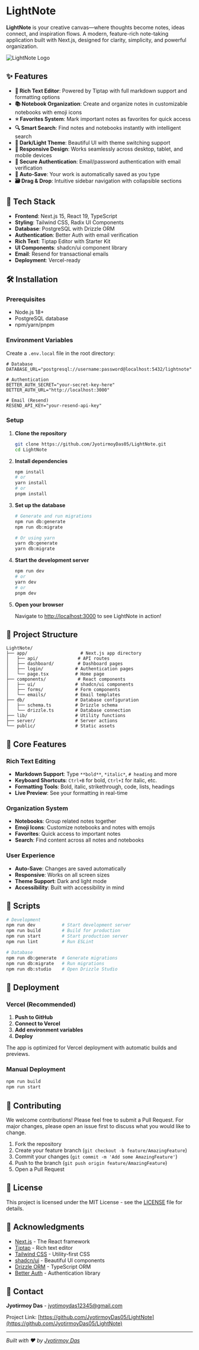 # LightNote

**LightNote** is your creative canvas—where thoughts become notes, ideas connect, and inspiration flows. A modern, feature-rich note-taking application built with Next.js, designed for clarity, simplicity, and powerful organization.

![LightNote Logo](public/LightNote-full-readme.svg)

## ✨ Features

- **📝 Rich Text Editor**: Powered by Tiptap with full markdown support and formatting options
- **📚 Notebook Organization**: Create and organize notes in customizable notebooks with emoji icons
- **⭐ Favorites System**: Mark important notes as favorites for quick access
- **🔍 Smart Search**: Find notes and notebooks instantly with intelligent search
- **🎨 Dark/Light Theme**: Beautiful UI with theme switching support
- **📱 Responsive Design**: Works seamlessly across desktop, tablet, and mobile devices
- **🔐 Secure Authentication**: Email/password authentication with email verification
- **💾 Auto-Save**: Your work is automatically saved as you type
- **🗃️ Drag & Drop**: Intuitive sidebar navigation with collapsible sections

## 🚀 Tech Stack

- **Frontend**: Next.js 15, React 19, TypeScript
- **Styling**: Tailwind CSS, Radix UI Components
- **Database**: PostgreSQL with Drizzle ORM
- **Authentication**: Better Auth with email verification
- **Rich Text**: Tiptap Editor with Starter Kit
- **UI Components**: shadcn/ui component library
- **Email**: Resend for transactional emails
- **Deployment**: Vercel-ready

## 🛠️ Installation

### Prerequisites

- Node.js 18+ 
- PostgreSQL database
- npm/yarn/pnpm

### Environment Variables

Create a `.env.local` file in the root directory:

```env
# Database
DATABASE_URL="postgresql://username:password@localhost:5432/lightnote"

# Authentication
BETTER_AUTH_SECRET="your-secret-key-here"
BETTER_AUTH_URL="http://localhost:3000"

# Email (Resend)
RESEND_API_KEY="your-resend-api-key"
```

### Setup

1. **Clone the repository**
   ```bash
   git clone https://github.com/JyotirmoyDas05/LightNote.git
   cd LightNote
   ```

2. **Install dependencies**
   ```bash
   npm install
   # or
   yarn install
   # or
   pnpm install
   ```

3. **Set up the database**
   ```bash
   # Generate and run migrations
   npm run db:generate
   npm run db:migrate
   
   # Or using yarn
   yarn db:generate
   yarn db:migrate
   ```

4. **Start the development server**
   ```bash
   npm run dev
   # or
   yarn dev
   # or
   pnpm dev
   ```

5. **Open your browser**
   
   Navigate to [http://localhost:3000](http://localhost:3000) to see LightNote in action!

## 📁 Project Structure

```
LightNote/
├── app/                    # Next.js app directory
│   ├── api/               # API routes
│   ├── dashboard/         # Dashboard pages
│   ├── login/            # Authentication pages
│   └── page.tsx          # Home page
├── components/            # React components
│   ├── ui/               # shadcn/ui components
│   ├── forms/            # Form components
│   └── emails/           # Email templates
├── db/                   # Database configuration
│   ├── schema.ts         # Drizzle schema
│   └── drizzle.ts        # Database connection
├── lib/                  # Utility functions
├── server/               # Server actions
└── public/               # Static assets
```

## 🎯 Core Features

### Rich Text Editing
- **Markdown Support**: Type `**bold**`, `*italic*`, `# heading` and more
- **Keyboard Shortcuts**: `Ctrl+B` for bold, `Ctrl+I` for italic, etc.
- **Formatting Tools**: Bold, italic, strikethrough, code, lists, headings
- **Live Preview**: See your formatting in real-time

### Organization System
- **Notebooks**: Group related notes together
- **Emoji Icons**: Customize notebooks and notes with emojis
- **Favorites**: Quick access to important notes
- **Search**: Find content across all notes and notebooks

### User Experience
- **Auto-Save**: Changes are saved automatically
- **Responsive**: Works on all screen sizes
- **Theme Support**: Dark and light mode
- **Accessibility**: Built with accessibility in mind

## 🔧 Scripts

```bash
# Development
npm run dev          # Start development server
npm run build        # Build for production
npm run start        # Start production server
npm run lint         # Run ESLint

# Database
npm run db:generate  # Generate migrations
npm run db:migrate   # Run migrations
npm run db:studio    # Open Drizzle Studio
```

## 🚀 Deployment

### Vercel (Recommended)

1. **Push to GitHub**
2. **Connect to Vercel**
3. **Add environment variables**
4. **Deploy**

The app is optimized for Vercel deployment with automatic builds and previews.

### Manual Deployment

```bash
npm run build
npm run start
```

## 🤝 Contributing

We welcome contributions! Please feel free to submit a Pull Request. For major changes, please open an issue first to discuss what you would like to change.

1. Fork the repository
2. Create your feature branch (`git checkout -b feature/AmazingFeature`)
3. Commit your changes (`git commit -m 'Add some AmazingFeature'`)
4. Push to the branch (`git push origin feature/AmazingFeature`)
5. Open a Pull Request

## 📝 License

This project is licensed under the MIT License - see the [LICENSE](LICENSE) file for details.

## 🙏 Acknowledgments

- [Next.js](https://nextjs.org/) - The React framework
- [Tiptap](https://tiptap.dev/) - Rich text editor
- [Tailwind CSS](https://tailwindcss.com/) - Utility-first CSS
- [shadcn/ui](https://ui.shadcn.com/) - Beautiful UI components
- [Drizzle ORM](https://orm.drizzle.team/) - TypeScript ORM
- [Better Auth](https://better-auth.com/) - Authentication library

## 📧 Contact

**Jyotirmoy Das** - [jyotimoydas12345@gmail.com](mailto:jyotimoydas12345@gmail.com)

Project Link: [https://github.com/JyotirmoyDas05/LightNote](https://github.com/JyotirmoyDas05/LightNote)

---

*Built with ❤️ by [Jyotirmoy Das](https://github.com/JyotirmoyDas05)*
